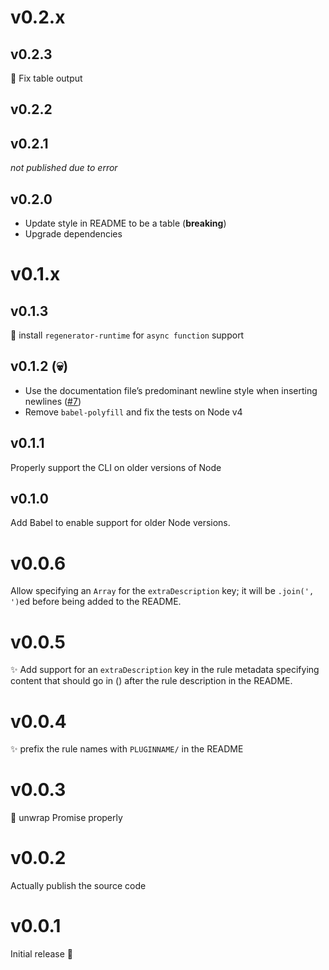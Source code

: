 # v0.2.x

## v0.2.3
🐛 Fix table output


## v0.2.2
## v0.2.1
*not published due to error*

## v0.2.0

* Update style in README to be a table (**breaking**)
* Upgrade dependencies

# v0.1.x

## v0.1.3
🐛 install `regenerator-runtime` for `async function` support

## v0.1.2 (💀)
* Use the documentation file’s predominant newline style when inserting newlines ([#7])
* Remove `babel-polyfill` and fix the tests on Node v4

[#7]: https://github.com/j-f1/eslint-docs/issues/7

## v0.1.1
Properly support the CLI on older versions of Node

## v0.1.0
Add Babel to enable support for older Node versions.

# v0.0.6
Allow specifying an `Array` for the `extraDescription` key;
it will be `.join(', ')`ed before being added to the README.

# v0.0.5
✨ Add support for an `extraDescription` key in the rule metadata
specifying content that should go in () after the rule description in the README.

# v0.0.4
✨ prefix the rule names with `PLUGINNAME/` in the README

# v0.0.3
🐛 unwrap Promise properly

# v0.0.2
Actually publish the source code

# v0.0.1
Initial release 🚀
